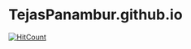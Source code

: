 # TejasPanambur.github.io
[![HitCount](http://hits.dwyl.com/TejasPanambur/TejasPanamburgithubio.svg)](http://hits.dwyl.com/TejasPanambur/TejasPanamburgithubio)

